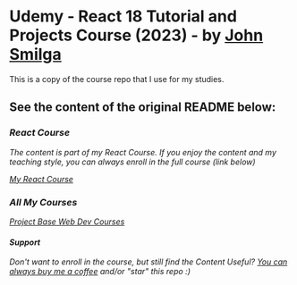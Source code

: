 # Udemy - React 18 Tutorial and Projects Course (2023) - by [John Smilga](https://www.udemy.com/course/react-tutorial-and-projects-course/#instructor-1)
This is a copy of the course repo that I use for my studies.

## See the content of the original README below:
### *React Course*
*The content is part of my React Course. If you enjoy the content and my teaching style, you can always enroll in the full course (link below)*

[*My React Course*](https://www.udemy.com/course/react-tutorial-and-projects-course/?referralCode=FEE6A921AF07E2563CEF)

### *All My Courses*

[*Project Base Web Dev Courses*](https://www.johnsmilga.com/)

#### *Support*

*Don't want to enroll in the course, but still find the Content Useful? [You can always buy me a coffee](https://www.buymeacoffee.com/johnsmilga) and/or "star" this repo :)*
